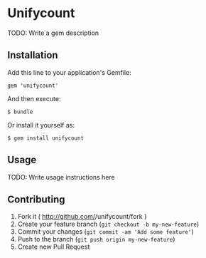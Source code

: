 # Unifycount

TODO: Write a gem description

## Installation

Add this line to your application's Gemfile:

    gem 'unifycount'

And then execute:

    $ bundle

Or install it yourself as:

    $ gem install unifycount

## Usage

TODO: Write usage instructions here

## Contributing

1. Fork it ( http://github.com/<my-github-username>/unifycount/fork )
2. Create your feature branch (`git checkout -b my-new-feature`)
3. Commit your changes (`git commit -am 'Add some feature'`)
4. Push to the branch (`git push origin my-new-feature`)
5. Create new Pull Request

